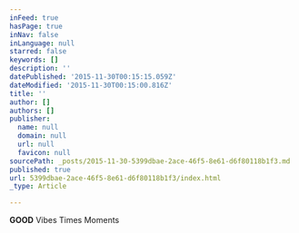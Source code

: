 ```yaml
---
inFeed: true
hasPage: true
inNav: false
inLanguage: null
starred: false
keywords: []
description: ''
datePublished: '2015-11-30T00:15:15.059Z'
dateModified: '2015-11-30T00:15:00.816Z'
title: ''
author: []
authors: []
publisher:
  name: null
  domain: null
  url: null
  favicon: null
sourcePath: _posts/2015-11-30-5399dbae-2ace-46f5-8e61-d6f80118b1f3.md
published: true
url: 5399dbae-2ace-46f5-8e61-d6f80118b1f3/index.html
_type: Article

---
```

**GOOD** Vibes Times Moments